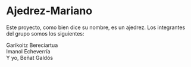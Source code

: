 # Ajedrez-Mariano

Este proyecto, como bien dice su nombre, es un ajedrez. Los integrantes del grupo somos los siguientes: <br>

Garikoitz Bereciartua <br>
Imanol Echeverría <br>
Y yo, Beñat Galdós <br>
